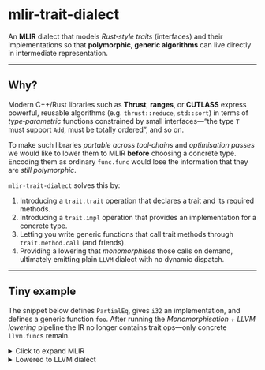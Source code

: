 # mlir-trait-dialect

An **MLIR** dialect that models *Rust‑style traits* (interfaces) and their implementations so that **polymorphic, generic algorithms** can live directly in intermediate representation.

---
## Why?
Modern C++/Rust libraries such as **Thrust**, **ranges**, or **CUTLASS** express powerful, reusable algorithms (e.g. `thrust::reduce`, `std::sort`) in terms of *type‑parametric* functions constrained by small interfaces—“the type `T` must support `Add`, must be totally ordered”, and so on.

To make such libraries *portable across tool‑chains* and *optimisation passes* we would like to lower them to MLIR **before** choosing a concrete type.  Encoding them as ordinary `func.func` would lose the information that they are *still polymorphic*.

`mlir-trait-dialect` solves this by:
1. Introducing a `trait.trait` operation that declares a trait and its required methods.
2. Introducing a `trait.impl` operation that provides an implementation for a concrete type.
3. Letting you write generic functions that call trait methods through `trait.method.call` (and friends).
4. Providing a lowering that *monomorphises* those calls on demand, ultimately emitting plain `LLVM` dialect with no dynamic dispatch.

---
## Tiny example
The snippet below defines `PartialEq`, gives `i32` an implementation, and defines a generic function `foo`.  After running the *Monomorphisation + LLVM lowering* pipeline the IR no longer contains trait ops—only concrete `llvm.func`s remain.

<details>
<summary>Click to expand MLIR</summary>

```mlir
// ----- Generic IR using trait dialect -----
module {
  // 1. Declare a trait
  trait.trait @PartialEq {
    // a required method
    func.func private @eq(!trait.self, !trait.self) -> i1

    // an optional method
    func.func @neq(%self: !trait.self, %other: !trait.self) -> i1 {
      %equal = trait.method.call @PartialEq<!trait.self>::@eq(%self, %other) : (!trait.self, !trait.self) -> i1
      %true = arith.constant 1 : i1
      %result = arith.xori %equal, %true : i1
      return %result : i1
    }
  }

  // 2. Implementation for i32
  trait.impl @PartialEq<i32> {
    func.func @eq(%self: i32, %other: i32) -> i1 {
      %result = arith.cmpi eq, %self, %other : i32
      return %result : i1
    }
  }

  // 3. Generic functions: rely on the trait, not a concrete type
  !T = !trait.poly<0,[@PartialEq]>
  func.func @foo(%a : !T, %b : !T) -> i1 {
    %0 = trait.method.call @PartialEq<!T>::@eq(%a, %b) : (!T, !T) -> i1
    return %0 : i1
  }

  // 4. Concrete functions: call a trait-bounded polymorphic function with a concrete type
  func.func @baz(%a : i32, %b : i32) -> i1 {
    %result = trait.func.call @foo(%a, %b) : (i32,i32) -> i1
    return %result : i1
  }
}
```
</details>

<details>
<summary>Lowered to LLVM dialect</summary>

```mlir
module {
  llvm.func @__trait_PartialEq_impl_i32_eq(%arg0: i32, %arg1: i32) -> i1 {
    %0 = llvm.icmp "eq" %arg0, %arg1 : i32
    llvm.return %0 : i1
  }
  llvm.func @__trait_PartialEq_impl_i32_neq(%arg0: i32, %arg1: i32) -> i1 {
    %0 = llvm.call @__trait_PartialEq_impl_i32_eq(%arg0, %arg1) : (i32, i32) -> i1
    %1 = llvm.mlir.constant(true) : i1
    %2 = llvm.xor %0, %1 : i1
    llvm.return %2 : i1
  }
  llvm.func @foo_i32(%arg0: i32, %arg1: i32) -> i1 {
    %0 = llvm.call @__trait_PartialEq_impl_i32_eq(%arg0, %arg1) : (i32, i32) -> i1
    llvm.return %0 : i1
  }
  llvm.func @baz(%arg0: i32, %arg1: i32) -> i1 {
    %0 = llvm.call @foo_i32(%arg0, %arg1) : (i32, i32) -> i1
    llvm.return %0 : i1
  }
}
```
</details>
